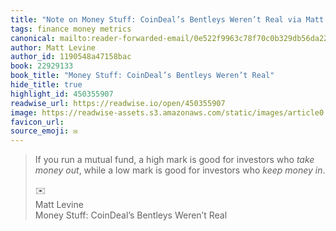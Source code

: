 ```yaml
---
title: "Note on Money Stuff: CoinDeal’s Bentleys Weren’t Real via Matt Levine"
tags: finance money metrics
canonical: mailto:reader-forwarded-email/0e522f9963c78f70c0b329db56da22c2
author: Matt Levine
author_id: 1190548a47158bac
book: 22929133
book_title: "Money Stuff: CoinDeal’s Bentleys Weren’t Real"
hide_title: true
highlight_id: 450355907
readwise_url: https://readwise.io/open/450355907
image: https://readwise-assets.s3.amazonaws.com/static/images/article0.00998d930354.png
favicon_url: 
source_emoji: ✉️
---
```


> If you run a mutual fund, a high mark is good for investors who *take money out*, while a low mark is good for investors who *keep money in*.
> <div class="quoteback-footer"><div class="quoteback-avatar"><span class="mini-emoji"> ✉️</span></div><div class="quoteback-metadata"><div class="metadata-inner"><span style="display:none">FROM:</span><div aria-label="Matt Levine" class="quoteback-author"> Matt Levine</div><div aria-label="Money Stuff: CoinDeal’s Bentleys Weren’t Real" class="quoteback-title"> Money Stuff: CoinDeal’s Bentleys Weren’t Real</div></div></div></div>